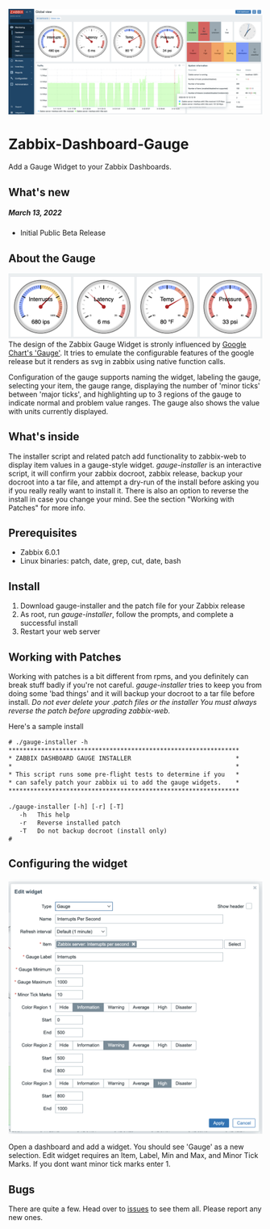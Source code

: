 ![Dashboard and Gauges](images/gauge-image-large.png)
# Zabbix-Dashboard-Gauge
Add a Gauge Widget to your Zabbix Dashboards.

## What's new
##### March 13, 2022
* Initial Public Beta Release

## About the Gauge
![Dashboard Gauge Cluster](images/gauge-image-small.png)
The design of the Zabbix Gauge Widget is stronly influenced by [Google Chart's 'Gauge'](https://developers.google.com/chart/interactive/docs/gallery/gauge). It tries to emulate the configurable features of the google release but it renders as svg in zabbix using native function calls.

Configuration of the gauge supports naming the widget, labeling the gauge, selecting your item, the gauge range, displaying the number of 'minor ticks' between 'major ticks', and highlighting up to 3 regions of the gauge to indicate normal and problem value ranges.  The gauge also shows the value with units currently displayed.

## What's inside
The installer script and related patch add functionality to zabbix-web to display item values in a gauge-style widget. _gauge-installer_ is an interactive script, it will confirm your zabbix docroot, zabbix release, backup your docroot into a tar file, and attempt a dry-run of the install before asking you if you really really want to install it.  There is also an option to reverse the install in case you change your mind.  See the section "Working with Patches" for more info. 

## Prerequisites
* Zabbix 6.0.1
* Linux binaries: patch, date, grep, cut, date, bash

## Install
1. Download gauge-installer and the patch file for your Zabbix release
2. As root, run _gauge-installer_, follow the prompts, and complete a successful install
3. Restart your web server  

## Working with Patches
Working with patches is a bit different from rpms, and you definitely can break stuff badly if you're not careful.  _gauge-installer_ tries to keep you from doing some 'bad things' and it will backup your docroot to a tar file before install. _Do not ever delete your .patch files or the installer_  _You must always reverse the patch before upgrading zabbix-web._ 

Here's a sample install
```
# ./gauge-installer -h
****************************************************************
* ZABBIX DASHBOARD GAUGE INSTALLER                             *
*                                                              *
* This script runs some pre-flight tests to determine if you   *
* can safely patch your zabbix ui to add the gauge widgets.    *
****************************************************************

./gauge-installer [-h] [-r] [-T]
   -h   This help
   -r   Reverse installed patch
   -T   Do not backup docroot (install only)
#
```

## Configuring the widget
![Dashboard Gauge](images/gauge-edit-widget.png)

Open a dashboard and add a widget.  You should see 'Gauge' as a new selection.  Edit widget requires an Item, Label, Min and Max, and Minor Tick Marks.  If you dont want minor tick marks enter 1.

## Bugs
There are quite a few.  Head over to [issues](../../../issues/) to see them all.  Please report any new ones.
